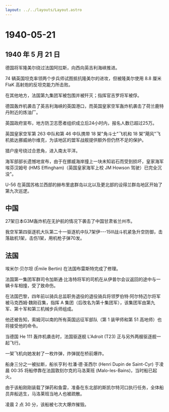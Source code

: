 ```yaml
---
layout: ../../layouts/Layout.astro
---
```


# 1940-05-21

## 1940 年 5 月 21 日

德国将军隆美尔绕过法国阿拉斯，向西向英吉利海峡推进。

74 辆英国坦克率领两个步兵师试图抵抗隆美尔的进攻，但被隆美尔使用 8.8 厘米
FlaK 高射炮的反坦克能力所击败。

在其他地方，法国第九集团军被包围并被歼灭；指挥官吉罗将军被俘。

德国轰炸机袭击了英吉利海峡的英国港口，而英国皇家空军轰炸机袭击了荷兰鹿特丹附近的炼油厂。

英国政府宣布，地方防卫志愿者组织成立后24小时内，报名人数已超过25万。

英国皇家空军第 263 中队和第 46 中队携带 18 架"角斗士"飞机和 18
架"飓风"飞机抵达挪威纳尔维克，为该地区的盟军战舰提供额外但仍然不足的保护。

猎户座号绕过合恩角，进入南太平洋。

海军部部长遗憾地宣布，由于在挪威海岸撞上一块未知岩石而受到损坏，皇家海军埃芬汉姆号
(HMS Effingham)（英国皇家海军上校 JM Howson 驾驶）已完全沉没"。

U-56
在英国苏格兰西部的赫布里底群岛以北以及更北部的设得兰群岛地区开始了第九次巡逻。

## 中国

27架日本G3M轰炸机在无护航的情况下袭击了中国甘肃省兰州市。

我空军第四驱逐机大队第二十一驱逐机中队7架伊---15Ⅲ战斗机紧急升空防御，击落敌机1架，击伤1架，用机枪子弹70发。

## 法国

埃米尔·贝尔坦 (Émile Bertin) 在法国布雷斯特完成了修理。

法国第一集团军群司令加斯通·比洛特将军的司机在从伊普尔会议返回的途中与一辆卡车相撞，受了致命伤。

在法国巴黎，四年前以骑兵总监职务退役的退役骑兵将领罗伯特·阿尔特迈尔将军被马克西姆·魏刚召集，指挥
A
集团（后改名为第十集团军），该集团军由第九军、第十军和第三机械步兵师组成。

他还被告知，索姆河以南的所有英国远征军部队（第 1 装甲师和第 51
高地师）也将接受他的命令。

当德国 He 111 轰炸机袭击时，法国驱逐舰 L\'Adroit (T23)
正与另外两艘驱逐舰一起飞行。

一架飞机向她发射了一枚炸弹，炸弹就在桥前爆炸。

船身三分之一被扯断，船长亨利·杜潘·德·圣西尔 (Henri Dupin de Saint-Cyr)
于凌晨 00:35 将船停靠在法国敦刻尔克的马洛莱班
(Malo-les-Bains)，当时船已起火。

由于该船刚刚装载了弹药和鱼雷，准备在东北部的斯凯尔特河口执行任务，全体船员弃船逃生，马洛莱班当地人也被疏散。

凌晨 2 点 30 分，该船被七次大爆炸摧毁。